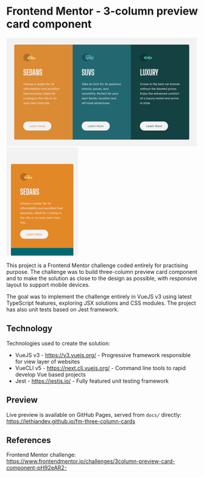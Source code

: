 # Frontend Mentor - 3-column preview card component

![Desktop Screenshot](media/screenshot-1.png)
![Mobile Screenshot](media/screenshot-2.png)

This project is a Frontend Mentor challenge coded entirely for practising purpose. The challenge was to build three-column preview card component and to make the solution as close to the design as possible, with responsive layout to support mobile devices.

The goal was to implement the challenge entirely in VueJS v3 using latest TypeScript features, exploring JSX solutions and CSS modules. The project has also unit tests based on Jest framework.

## Technology

Technologies used to create the solution:

- VueJS v3 - https://v3.vuejs.org/ - Progressive framework responsible for view layer of websites
- VueCLI v5 - https://next.cli.vuejs.org/ - Command line tools to rapid develop Vue based projects
- Jest - https://jestjs.io/ - Fully featured unit testing framework

## Preview

Live preview is available on GitHub Pages, served from `docs/` directly:
<br>https://lethiandev.github.io/fm-three-column-cards

## References

Frontend Mentor challenge:
<br>https://www.frontendmentor.io/challenges/3column-preview-card-component-pH92eAR2-
